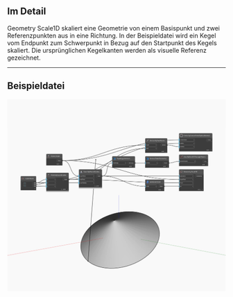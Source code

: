 ## Im Detail
Geometry Scale1D skaliert eine Geometrie von einem Basispunkt und zwei Referenzpunkten aus in eine Richtung. In der Beispieldatei wird ein Kegel vom Endpunkt zum Schwerpunkt in Bezug auf den Startpunkt des Kegels skaliert. Die ursprünglichen Kegelkanten werden als visuelle Referenz gezeichnet.
___
## Beispieldatei

![Scale1D](./Autodesk.DesignScript.Geometry.Geometry.Scale1D_img.jpg)

